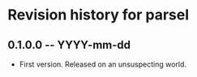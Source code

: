 # Revision history for parsel

## 0.1.0.0 -- YYYY-mm-dd

* First version. Released on an unsuspecting world.
